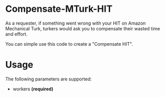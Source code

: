# Compensate-MTurk-HIT

As a requester, if something went wrong with your HIT on Amazon Mechanical Turk, turkers would ask you to compensate their wasted time and effort. 

You can simple use this code to create a "Compensate HIT".

# Usage

The following parameters are supported:

- workers **(required)**
